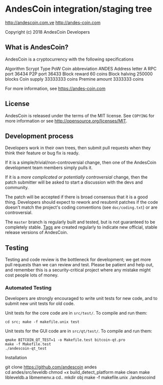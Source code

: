AndesCoin integration/staging tree
================================

http://andescoin.com.ve
http://andes-coin.com


Copyright (c) 2018 AndesCoin Developers

What is AndesCoin?
----------------

AndesCoin is a cryptocurrency with the following specifications

Algorithm 	Scrypt
Type 	PoW
Coin abbreviation 	ANDES
Address letter 	A
RPC port 	36434
P2P port 	36433
Block reward 	60 coins
Block halving 	250000 blocks
Coin supply 	33333333 coins
Premine amount 	3333333 coins

For more information, see https://andes-coin.com

License
-------

AndesCoin is released under the terms of the MIT license. See `COPYING` for more
information or see http://opensource.org/licenses/MIT.

Development process
-------------------

Developers work in their own trees, then submit pull requests when they think
their feature or bug fix is ready.

If it is a simple/trivial/non-controversial change, then one of the AndesCoin
development team members simply pulls it.

If it is a *more complicated or potentially controversial* change, then the patch
submitter will be asked to start a discussion with the devs and community.

The patch will be accepted if there is broad consensus that it is a good thing.
Developers should expect to rework and resubmit patches if the code doesn't
match the project's coding conventions (see `doc/coding.txt`) or are
controversial.

The `master` branch is regularly built and tested, but is not guaranteed to be
completely stable. [Tags](https://github.com/andescoin/andescoin/tags) are created
regularly to indicate new official, stable release versions of AndesCoin.

Testing
-------

Testing and code review is the bottleneck for development; we get more pull
requests than we can review and test. Please be patient and help out, and
remember this is a security-critical project where any mistake might cost people
lots of money.

### Automated Testing

Developers are strongly encouraged to write unit tests for new code, and to
submit new unit tests for old code.

Unit tests for the core code are in `src/test/`. To compile and run them:

    cd src; make -f makefile.unix test

Unit tests for the GUI code are in `src/qt/test/`. To compile and run them:

    qmake BITCOIN_QT_TEST=1 -o Makefile.test bitcoin-qt.pro
    make -f Makefile.test
    ./andescoin-qt_test


Installation

git clone https://github.com/andescoin andes	
cd andes/src/leveldb
		chmod +x build_detect_platform
		make clean
		make libleveldb.a libmemenv.a
		cd..
		mkdir obj
		make -f makefile.unix
		./andescoind





